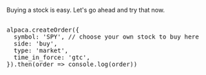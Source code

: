 Buying a stock is easy. Let's go ahead and try that now.

<pre class="file" data-filename="main.js" data-target="append">

alpaca.createOrder({
  symbol: 'SPY', // choose your own stock to buy here
  side: 'buy',
  type: 'market',
  time_in_force: 'gtc',
}).then(order => console.log(order))
</pre>
